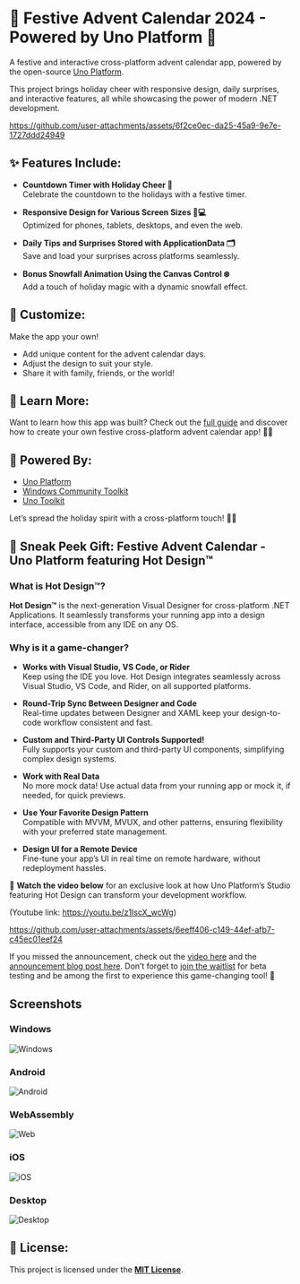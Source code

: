 # 🎄 Festive Advent Calendar 2024 - Powered by Uno Platform 🎁

A festive and interactive cross-platform advent calendar app, powered by the open-source [Uno Platform](https://platform.uno). 

This project brings holiday cheer with responsive design, daily surprises, and interactive features, all while showcasing the power of modern .NET development.

https://github.com/user-attachments/assets/6f2ce0ec-da25-45a9-9e7e-1727ddd24949

## ✨ Features Include:
- **Countdown Timer with Holiday Cheer 🎅**  
  Celebrate the countdown to the holidays with a festive timer.

- **Responsive Design for Various Screen Sizes 📱💻**  
  Optimized for phones, tablets, desktops, and even the web.

- **Daily Tips and Surprises Stored with ApplicationData 🗂️**  
  Save and load your surprises across platforms seamlessly.

- **Bonus Snowfall Animation Using the Canvas Control ❄️**  
  Add a touch of holiday magic with a dynamic snowfall effect.

## 🎨 Customize:
Make the app your own!  
- Add unique content for the advent calendar days.  
- Adjust the design to suit your style.  
- Share it with family, friends, or the world!

## 📖 **Learn More:**  
Want to learn how this app was built? Check out the [full guide](https://medium.com/@agnes.zitte/bring-holiday-cheer-to-friends-family-build-a-cross-platform-advent-calendar-app-for-every-264268732e2f) and discover how to create your own festive cross-platform advent calendar app! 🎅✨

## 🌟 Powered By:
- [Uno Platform](https://platform.uno)
- [Windows Community Toolkit](https://github.com/CommunityToolkit/Windows)  
- [Uno Toolkit](https://aka.platform.uno/uno-toolkit)  

Let’s spread the holiday spirit with a cross-platform touch! 🎅🌟

## 🎁 Sneak Peek Gift: Festive Advent Calendar - Uno Platform featuring Hot Design™

### What is Hot Design™?

**Hot Design™** is the next-generation Visual Designer for cross-platform .NET Applications. It seamlessly transforms your running app into a design interface, accessible from any IDE on any OS.

### Why is it a game-changer?

- **Works with Visual Studio, VS Code, or Rider**  
  Keep using the IDE you love. Hot Design integrates seamlessly across Visual Studio, VS Code, and Rider, on all supported platforms.

- **Round-Trip Sync Between Designer and Code**  
  Real-time updates between Designer and XAML keep your design-to-code workflow consistent and fast.

- **Custom and Third-Party UI Controls Supported!**  
  Fully supports your custom and third-party UI components, simplifying complex design systems.

- **Work with Real Data**  
  No more mock data! Use actual data from your running app or mock it, if needed, for quick previews.

- **Use Your Favorite Design Pattern**  
  Compatible with MVVM, MVUX, and other patterns, ensuring flexibility with your preferred state management.

- **Design UI for a Remote Device**  
  Fine-tune your app’s UI in real time on remote hardware, without redeployment hassles.

🎥 **Watch the video below** for an exclusive look at how Uno Platform’s Studio featuring Hot Design can transform your development workflow.

(Youtube link: https://youtu.be/z1IscX_wcWg)

https://github.com/user-attachments/assets/6eeff406-c149-44ef-afb7-c45ec01eef24

If you missed the announcement, check out the [video here](https://www.youtube.com/watch?v=sJPyieyt1Rc&ab_channel=dotnet) and the [announcement blog post here](https://platform.uno/blog/uno-platform-studio-featuring-hot-design/). Don’t forget to [join the waitlist](https://platform.uno/waitlist/) for beta testing and be among the first to experience this game-changing tool! 🚀

## Screenshots

### Windows
![Windows](https://github.com/user-attachments/assets/b569cd3f-6475-4669-a2eb-0ef402bc23d6)

### Android
![Android](https://github.com/user-attachments/assets/34447cc2-657c-48c7-bab1-4a05789535e9)

### WebAssembly
![Web](https://github.com/user-attachments/assets/93d695e2-b466-46da-b4aa-499ce6344e0d)

### iOS
![iOS](https://github.com/user-attachments/assets/7ff24516-8b46-478f-b2e6-f4d0ca8c3058)

### Desktop
![Desktop](https://github.com/user-attachments/assets/68c7b062-7291-4e13-a038-03ff6cff07d6)

## 📜 License:
This project is licensed under the **[MIT License](LICENSE)**.

